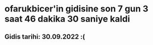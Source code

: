 # ofarukbicer'in gidisine son 7 gun 3 saat 46 dakika 30 saniye kaldi

## Gidis tarihi: 30.09.2022 :(